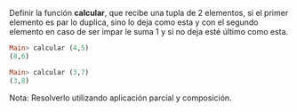 Definir la función **calcular**, que recibe una tupla de 2 elementos, si el primer
elemento es par lo duplica, sino lo deja como esta y con el segundo elemento en caso de
ser impar le suma 1 y si no deja esté último como esta.

```haskell
Main> calcular (4,5)
(8,6)

Main> calcular (3,7)
(3,8)
```

Nota: Resolverlo utilizando aplicación parcial y composición. 